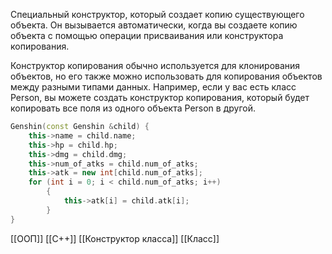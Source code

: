 Специальный конструктор, который создает копию существующего объекта. Он вызывается автоматически, когда вы создаете копию объекта с помощью операции присваивания или конструктора копирования.

Конструктор копирования обычно используется для клонирования объектов, но его также можно использовать для копирования объектов между разными типами данных. Например, если у вас есть класс Person, вы можете создать конструктор копирования, который будет копировать все поля из одного объекта Person в другой.
```c++
Genshin(const Genshin &child) {
	this->name = child.name;
	this->hp = child.hp;
	this->dmg = child.dmg;
	this->num_of_atks = child.num_of_atks;
	this->atk = new int[child.num_of_atks];
	for (int i = 0; i < child.num_of_atks; i++)
		{
			this->atk[i] = child.atk[i];
		}
}
```
[[ООП]] [[C++]] [[Конструктор класса]] [[Класс]]